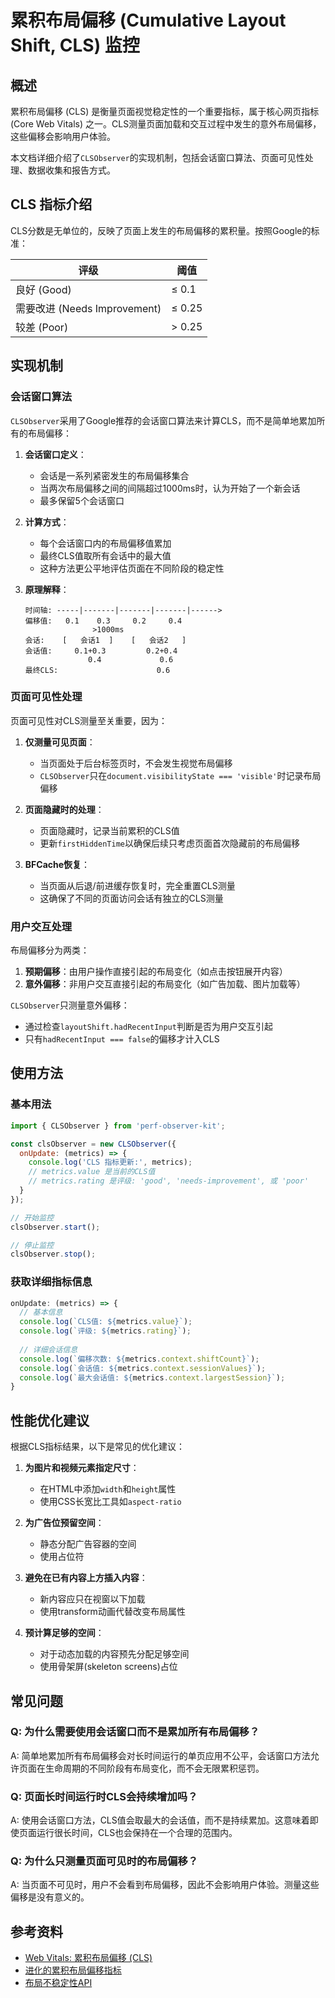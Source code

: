 # 累积布局偏移 (Cumulative Layout Shift, CLS) 监控

## 概述

累积布局偏移 (CLS) 是衡量页面视觉稳定性的一个重要指标，属于核心网页指标 (Core Web Vitals) 之一。CLS测量页面加载和交互过程中发生的意外布局偏移，这些偏移会影响用户体验。

本文档详细介绍了`CLSObserver`的实现机制，包括会话窗口算法、页面可见性处理、数据收集和报告方式。

## CLS 指标介绍

CLS分数是无单位的，反映了页面上发生的布局偏移的累积量。按照Google的标准：

| 评级 | 阈值 |
|-----|-----|
| 良好 (Good) | ≤ 0.1 |
| 需要改进 (Needs Improvement) | ≤ 0.25 |
| 较差 (Poor) | > 0.25 |

## 实现机制

### 会话窗口算法

`CLSObserver`采用了Google推荐的会话窗口算法来计算CLS，而不是简单地累加所有的布局偏移：

1. **会话窗口定义**：
   - 会话是一系列紧密发生的布局偏移集合
   - 当两次布局偏移之间的间隔超过1000ms时，认为开始了一个新会话
   - 最多保留5个会话窗口

2. **计算方式**：
   - 每个会话窗口内的布局偏移值累加
   - 最终CLS值取所有会话中的最大值
   - 这种方法更公平地评估页面在不同阶段的稳定性

3. **原理解释**：
   ```
   时间轴: -----|-------|-------|-------|------>
   偏移值:   0.1    0.3     0.2     0.4
                  >1000ms
   会话:    [   会话1  ]    [   会话2   ]
   会话值:     0.1+0.3         0.2+0.4
                 0.4             0.6
   最终CLS:                      0.6
   ```

### 页面可见性处理

页面可见性对CLS测量至关重要，因为：

1. **仅测量可见页面**：
   - 当页面处于后台标签页时，不会发生视觉布局偏移
   - `CLSObserver`只在`document.visibilityState === 'visible'`时记录布局偏移

2. **页面隐藏时的处理**：
   - 页面隐藏时，记录当前累积的CLS值
   - 更新`firstHiddenTime`以确保后续只考虑页面首次隐藏前的布局偏移

3. **BFCache恢复**：
   - 当页面从后退/前进缓存恢复时，完全重置CLS测量
   - 这确保了不同的页面访问会话有独立的CLS测量

### 用户交互处理

布局偏移分为两类：

1. **预期偏移**：由用户操作直接引起的布局变化（如点击按钮展开内容）
2. **意外偏移**：非用户交互直接引起的布局变化（如广告加载、图片加载等）

`CLSObserver`只测量意外偏移：
- 通过检查`layoutShift.hadRecentInput`判断是否为用户交互引起
- 只有`hadRecentInput === false`的偏移才计入CLS

## 使用方法

### 基本用法

```javascript
import { CLSObserver } from 'perf-observer-kit';

const clsObserver = new CLSObserver({
  onUpdate: (metrics) => {
    console.log('CLS 指标更新:', metrics);
    // metrics.value 是当前的CLS值
    // metrics.rating 是评级: 'good', 'needs-improvement', 或 'poor'
  }
});

// 开始监控
clsObserver.start();

// 停止监控
clsObserver.stop();
```

### 获取详细指标信息

```javascript
onUpdate: (metrics) => {
  // 基本信息
  console.log(`CLS值: ${metrics.value}`);
  console.log(`评级: ${metrics.rating}`);
  
  // 详细会话信息
  console.log(`偏移次数: ${metrics.context.shiftCount}`);
  console.log(`会话值: ${metrics.context.sessionValues}`);
  console.log(`最大会话值: ${metrics.context.largestSession}`);
}
```

## 性能优化建议

根据CLS指标结果，以下是常见的优化建议：

1. **为图片和视频元素指定尺寸**：
   - 在HTML中添加`width`和`height`属性
   - 使用CSS长宽比工具如`aspect-ratio`

2. **为广告位预留空间**：
   - 静态分配广告容器的空间
   - 使用占位符

3. **避免在已有内容上方插入内容**：
   - 新内容应只在视窗以下加载
   - 使用transform动画代替改变布局属性

4. **预计算足够的空间**：
   - 对于动态加载的内容预先分配足够空间
   - 使用骨架屏(skeleton screens)占位

## 常见问题

### Q: 为什么需要使用会话窗口而不是累加所有布局偏移？
A: 简单地累加所有布局偏移会对长时间运行的单页应用不公平，会话窗口方法允许页面在生命周期的不同阶段有布局变化，而不会无限累积惩罚。

### Q: 页面长时间运行时CLS会持续增加吗？
A: 使用会话窗口方法，CLS值会取最大的会话值，而不是持续累加。这意味着即使页面运行很长时间，CLS也会保持在一个合理的范围内。

### Q: 为什么只测量页面可见时的布局偏移？
A: 当页面不可见时，用户不会看到布局偏移，因此不会影响用户体验。测量这些偏移是没有意义的。

## 参考资料

- [Web Vitals: 累积布局偏移 (CLS)](https://web.dev/articles/cls)
- [进化的累积布局偏移指标](https://web.dev/articles/evolving-cls)
- [布局不稳定性API](https://developer.mozilla.org/zh-CN/docs/Web/API/Layout_Instability_API) 